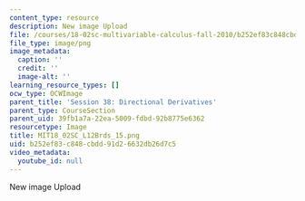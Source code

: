 ```yaml
---
content_type: resource
description: New image Upload
file: /courses/18-02sc-multivariable-calculus-fall-2010/b252ef83c848cbdd91d26632db26d7c5_MIT18_02SC_L12Brds_15.png
file_type: image/png
image_metadata:
  caption: ''
  credit: ''
  image-alt: ''
learning_resource_types: []
ocw_type: OCWImage
parent_title: 'Session 38: Directional Derivatives'
parent_type: CourseSection
parent_uid: 39fb1a7a-22ea-5009-fdbd-92b8775e6362
resourcetype: Image
title: MIT18_02SC_L12Brds_15.png
uid: b252ef83-c848-cbdd-91d2-6632db26d7c5
video_metadata:
  youtube_id: null
---
```

New image Upload

